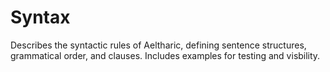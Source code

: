 # Syntax

Describes the syntactic rules of Aeltharic, defining sentence structures, grammatical order, and clauses. Includes examples for testing and visbility.
